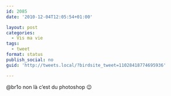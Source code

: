 ```yaml
---
id: 2085
date: '2010-12-04T12:05:54+01:00'

layout: post
categories:
  - Vis ma vie
tags:
  - tweet
format: status
publish_social: no
guid: 'http://tweets.local/?birdsite_tweet=11028418774695936'

---
```


@br1o non là c’est du photoshop 😉